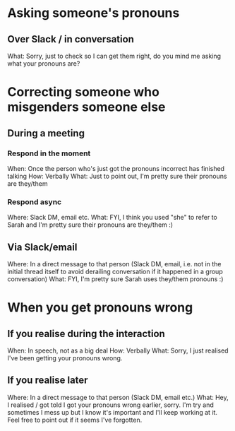 # Asking someone's pronouns

## Over Slack / in conversation

What: Sorry, just to check so I can get them right, do you mind me asking what your pronouns are?

# Correcting someone who misgenders someone else

## During a meeting

### Respond in the moment

When: Once the person who's just got the pronouns incorrect has finished talking
How: Verbally
What: Just to point out, I'm pretty sure their pronouns are they/them

### Respond async

Where: Slack DM, email etc.
What: FYI, I think you used "she" to refer to Sarah and I'm pretty sure their pronouns are they/them :)

## Via Slack/email

Where: In a direct message to that person (Slack DM, email, i.e. not in the initial thread itself to avoid derailing conversation if it happened in a group conversation)
What: FYI, I'm pretty sure Sarah uses they/them pronouns :)

# When you get pronouns wrong

## If you realise during the interaction

When: In speech, not as a big deal
How: Verbally
What: Sorry, I just realised I've been getting your pronouns wrong.

## If you realise later

Where: In a direct message to that person (Slack DM, email etc.)
What: Hey, I realised / got told I got your pronouns wrong earlier, sorry. I'm try and sometimes I mess up but I know it's important and I'll keep working at it. Feel free to point out if it seems I've forgotten.
